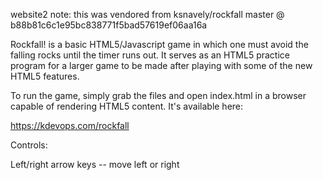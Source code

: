 website2 note: this was vendored from ksnavely/rockfall master @ b88b81c6c1e95bc838771f5bad57619ef06aa16a

Rockfall! is a basic HTML5/Javascript game in which one must avoid the falling rocks until the timer runs out. It serves as an HTML5 practice program for a larger game to be made after playing with some of the new HTML5 features.


To run the game, simply grab the files and open index.html in a browser capable of rendering HTML5 content. It's available here:

https://kdevops.com/rockfall

Controls:

Left/right arrow keys -- move left or right
